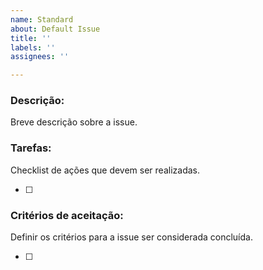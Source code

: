 ```yaml
---
name: Standard
about: Default Issue
title: ''
labels: ''
assignees: ''

---
```


### Descrição:
Breve descrição sobre a issue.

### Tarefas:
Checklist de ações que devem ser realizadas.

- [ ]  

### Critérios de aceitação:
Definir os critérios para a issue ser considerada concluída.

- [ ]
